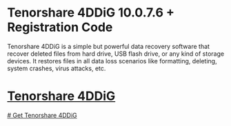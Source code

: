 # Tenorshare 4DDiG 10.0.7.6 + Registration Code

Tenorshare 4DDiG is a simple but powerful data recovery software that recover deleted files from hard drive, USB flash drive, or any kind of storage devices. It restores files in all data loss scenarios like formatting, deleting, system crashes, virus attacks, etc. 



 # [Tenorshare 4DDiG ](https://techsoft.pro/)


  [# Get Tenorshare 4DDiG ](https://techsoft.pro/)


